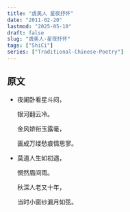 ```yaml
---
title: "虞美人 星夜抒怀"
date: "2011-02-20"
lastmod: "2025-05-10"
draft: false
slug: "虞美人-星夜抒怀"
tags: ["ShiCi"]
series: ["Traditional-Chinese-Poetry"]
---
```


## 原文

* 夜阑卧看星斗闷，
  
  银河翻云冷。
  
  金风娇衔玉露毫，
  
  画成万缕愁痕情思寥。
  
* 莫道人生如初遇，
  
  惘然眉间雨。
  
  秋深人老又十年，
  
  当时小窗纱漏月如弦。
  